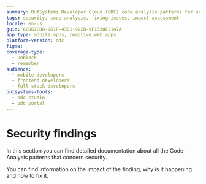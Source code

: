```yaml
---
summary: OutSystems Developer Cloud (ODC) code analysis patterns for security issues.
tags: security, code analysis, fixing issues, impact assessment
locale: en-us
guid: 6C067ED8-961F-4301-922B-9F1330F2147A
app_type: mobile apps, reactive web apps
platform-version: odc
figma:
coverage-type:
  - unblock
  - remember
audience:
  - mobile developers
  - frontend developers
  - full stack developers
outsystems-tools:
  - odc studio
  - odc portal
---
```

# Security findings

In this section you can find detailed documentation about all the Code Analysis patterns that concern security.

You can find information on the impact of the finding, why is it happening and how to fix it.
